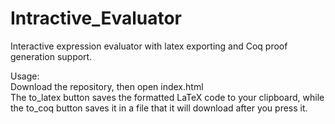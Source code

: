 # Intractive_Evaluator
 Interactive expression evaluator with latex exporting and Coq proof generation support.
 
 Usage:  
  Download the repository, then open index.html  
  The to_latex button saves the formatted LaTeX code to your clipboard, while the to_coq button saves it in a file that it will download after you press it.
